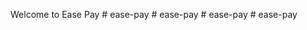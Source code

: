 Welcome to Ease Pay
#   e a s e - p a y  
 #   e a s e - p a y  
 #   e a s e - p a y  
 #   e a s e - p a y  
 
